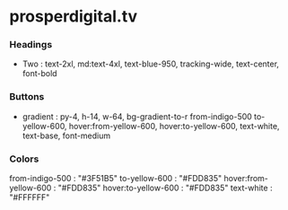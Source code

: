 # prosperdigital.tv

### Headings

- Two : text-2xl, md:text-4xl, text-blue-950, tracking-wide, text-center, font-bold

### Buttons

- gradient : py-4, h-14, w-64, bg-gradient-to-r from-indigo-500 to-yellow-600, hover:from-yellow-600, hover:to-yellow-600, text-white, text-base, font-medium

### Colors

from-indigo-500 : "#3F51B5"
to-yellow-600 : "#FDD835"
hover:from-yellow-600 : "#FDD835"
hover:to-yellow-600 : "#FDD835"
text-white : "#FFFFFF"
